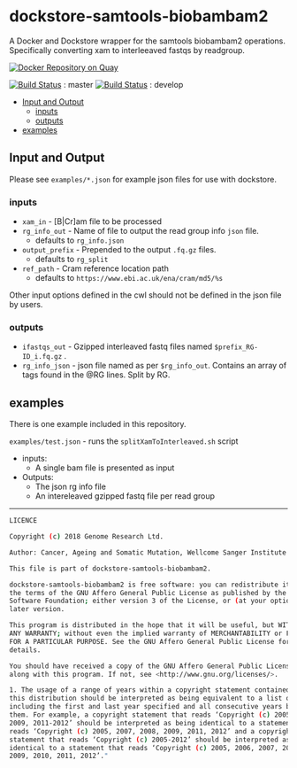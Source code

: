 # dockstore-samtools-biobambam2

A Docker and Dockstore wrapper for the samtools biobambam2 operations. Specifically converting xam to interleeaved fastqs by readgroup.

[![Docker Repository on Quay](https://quay.io/repository/wtsicgp/dockstore-samtools-biobambam2/status "Docker Repository on Quay")](https://quay.io/repository/wtsicgp/dockstore-samtools-biobambam2)

[![Build Status](https://travis-ci.org/cancerit/dockstore-samtools-biobambam2.svg?branch=master)](https://travis-ci.org/cancerit/dockstore-samtools-biobambam2) : master
[![Build Status](https://travis-ci.org/cancerit/dockstore-samtools-biobambam2.svg?branch=develop)](https://travis-ci.org/cancerit/dockstore-samtools-biobambam2) : develop

<!-- TOC depthFrom:1 -->

* [Input and Output](#input-and-output)
    * [inputs](#inputs)
    * [outputs](#outputs)
* [examples](#examples)

<!-- /TOC -->

## Input and Output

Please see `examples/*.json` for example json files for use with dockstore.

### inputs

- `xam_in` - [B|Cr]am file to be processed
- `rg_info_out` - Name of file to output the read group info `json` file.
  - defaults to `rg_info.json`
- `output_prefix` - Prepended to the output `.fq.gz` files.
  - defaults to `rg_split`
- `ref_path` - Cram reference location path
  - defaults to `https://www.ebi.ac.uk/ena/cram/md5/%s`

Other input options defined in the cwl should not be defined in the json file by users.

### outputs

- `ifastqs_out` - Gzipped interleaved fastq files named `$prefix_RG-ID_i.fq.gz` .
- `rg_info_json` - json file named as per `$rg_info_out`. Contains an array of tags found in the @RG lines. Split by RG.

## examples

There is one example included in this repository.

`examples/test.json` - runs the `splitXamToInterleaved.sh` script

- inputs:
  - A single bam file is presented as input
- Outputs:
  - The json rg info file
  - An intereleaved gzipped fastq file per read group

----

```bash
LICENCE

Copyright (c) 2018 Genome Research Ltd.

Author: Cancer, Ageing and Somatic Mutation, Wellcome Sanger Institute <cgpit@sanger.ac.uk>

This file is part of dockstore-samtools-biobambam2.

dockstore-samtools-biobambam2 is free software: you can redistribute it and/or modify it under
the terms of the GNU Affero General Public License as published by the Free
Software Foundation; either version 3 of the License, or (at your option) any
later version.

This program is distributed in the hope that it will be useful, but WITHOUT
ANY WARRANTY; without even the implied warranty of MERCHANTABILITY or FITNESS
FOR A PARTICULAR PURPOSE. See the GNU Affero General Public License for more
details.

You should have received a copy of the GNU Affero General Public License
along with this program. If not, see <http://www.gnu.org/licenses/>.

1. The usage of a range of years within a copyright statement contained within
this distribution should be interpreted as being equivalent to a list of years
including the first and last year specified and all consecutive years between
them. For example, a copyright statement that reads ‘Copyright (c) 2005, 2007-
2009, 2011-2012’ should be interpreted as being identical to a statement that
reads ‘Copyright (c) 2005, 2007, 2008, 2009, 2011, 2012’ and a copyright
statement that reads ‘Copyright (c) 2005-2012’ should be interpreted as being
identical to a statement that reads ‘Copyright (c) 2005, 2006, 2007, 2008,
2009, 2010, 2011, 2012’."
```
